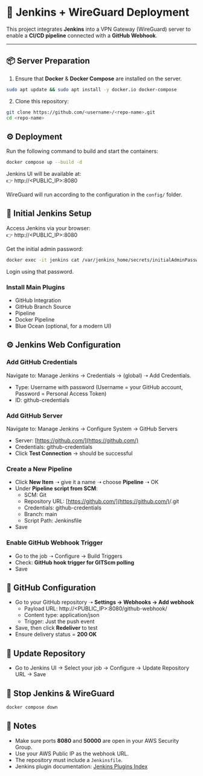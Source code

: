 # 🚀 Jenkins + WireGuard Deployment

This project integrates **Jenkins** into a VPN Gateway (WireGuard) server to enable a **CI/CD pipeline** connected with a **GitHub Webhook**.

---

## 📦 Server Preparation

1. Ensure that **Docker** & **Docker Compose** are installed on the server.

```bash
sudo apt update && sudo apt install -y docker.io docker-compose
```

2. Clone this repository:

```bash
git clone https://github.com/<username>/<repo-name>.git
cd <repo-name>
```

## ⚙️ Deployment

Run the following command to build and start the containers:

```bash
docker compose up --build -d
```

Jenkins UI will be available at:  
👉 http://<PUBLIC_IP>:8080

WireGuard will run according to the configuration in the `config/` folder.

## 🔑 Initial Jenkins Setup

Access Jenkins via your browser:  
👉 http://<PUBLIC_IP>:8080

Get the initial admin password:

```bash
docker exec -it jenkins cat /var/jenkins_home/secrets/initialAdminPassword
```

Login using that password.

### Install Main Plugins

* GitHub Integration  
* GitHub Branch Source  
* Pipeline  
* Docker Pipeline  
* Blue Ocean (optional, for a modern UI)

## ⚙️ Jenkins Web Configuration

### Add GitHub Credentials

Navigate to: Manage Jenkins → Credentials → (global) ➝ Add Credentials.

* Type: Username with password (Username = your GitHub account, Password = Personal Access Token)
* ID: github-credentials

### Add GitHub Server

Navigate to: Manage Jenkins → Configure System → GitHub Servers

* Server: [https://github.com/](https://github.com/)
* Credentials: github-credentials  
* Click **Test Connection** → should be successful

### Create a New Pipeline

* Click **New Item** ➝ give it a name ➝ choose **Pipeline** ➝ OK  
* Under **Pipeline script from SCM**:
  * SCM: Git  
  * Repository URL: [https://github.com/](https://github.com/)<username>/<repo-name>.git  
  * Credentials: github-credentials  
  * Branch: main  
  * Script Path: Jenkinsfile  
* Save

### Enable GitHub Webhook Trigger

* Go to the job ➝ Configure → Build Triggers  
* Check: **GitHub hook trigger for GITScm polling**  
* Save

## 🔗 GitHub Configuration

* Go to your GitHub repository ➝ **Settings → Webhooks → Add webhook**
  * Payload URL: http://<PUBLIC_IP>:8080/github-webhook/  
  * Content type: application/json  
  * Trigger: Just the push event  
* Save, then click **Redeliver** to test  
* Ensure delivery status = **200 OK**

## 🔄 Update Repository

* Go to Jenkins UI → Select your job → Configure → Update Repository URL → Save

## 🛑 Stop Jenkins & WireGuard

```bash
docker compose down
```

## 📖 Notes

* Make sure ports **8080** and **50000** are open in your AWS Security Group.  
* Use your AWS Public IP as the webhook URL.  
* The repository must include a `Jenkinsfile`.  
* Jenkins plugin documentation: [Jenkins Plugins Index](https://plugins.jenkins.io/)
